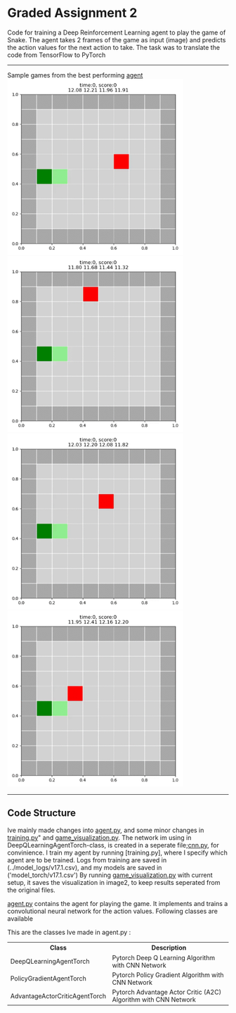 # Graded Assignment 2

Code for training a Deep Reinforcement Learning agent to play the game of Snake.
The agent takes 2 frames of the game as input (image) and predicts the action values for
the next action to take. The task was to translate the code from TensorFlow to PyTorch
***
Sample games from the best performing [agent](../models/v15.1/model_188000.h5)<br>
<img width="400" height="400" src="https://github.com/DragonWarrior15/snake-rl/blob/master/images/game_visual_v15.1_188000_1.gif" alt="model v15.1 agent" ><img width="400" height="400" src="https://github.com/DragonWarrior15/snake-rl/blob/master/images/game_visual_v15.1_188000_5.gif" alt="model v15.1 agent" >
<img width="400" height="400" src="https://github.com/DragonWarrior15/snake-rl/blob/master/images/game_visual_v15.1_188000_6.gif" alt="model v15.1 agent" ><img width="400" height="400" src="https://github.com/DragonWarrior15/snake-rl/blob/master/images/game_visual_v15.1_188000_11.gif" alt="model v15.1 agent" >
***

## Code Structure
Ive mainly made changes into [agent.py](../agent.py), and some minor changes in [training.py](../training.py)"
and [game_visualization.py](../game_visualization.py).
The network im using in DeepQLearningAgentTorch-class, is created in a seperate file;[cnn.py](../cnn.py), for convinience.
I train my agent by running [training.py], where I specify which agent are to be trained. Logs from training are saved 
in (../model_logs/v17.1.csv), and my models are saved in ('model_torch/v17.1.csv')
By running [game_visualization.py](../game_visualization.py) with current setup, it saves the visualization in image2, 
to keep results seperated from the original files.

[agent.py](../agent.py) contains the agent for playing the game. It implements and trains a convolutional neural network for the action values. Following classes are available
<table>
This are the classes Ive made in agent.py :
    <head>
        <tr>
        <th> Class </th><th> Description</th>
        </tr>
    </head>
    <tr><td>DeepQLearningAgentTorch</td><td>Pytorch Deep Q Learning Algorithm with CNN Network</td></tr>
    <tr><td>PolicyGradientAgentTorch</td><td>Pytorch Policy Gradient Algorithm with CNN Network</td></tr>
    <tr><td>AdvantageActorCriticAgentTorch</td><td>Pytorch Advantage Actor Critic (A2C) Algorithm with CNN Network</td></tr>

</table>
